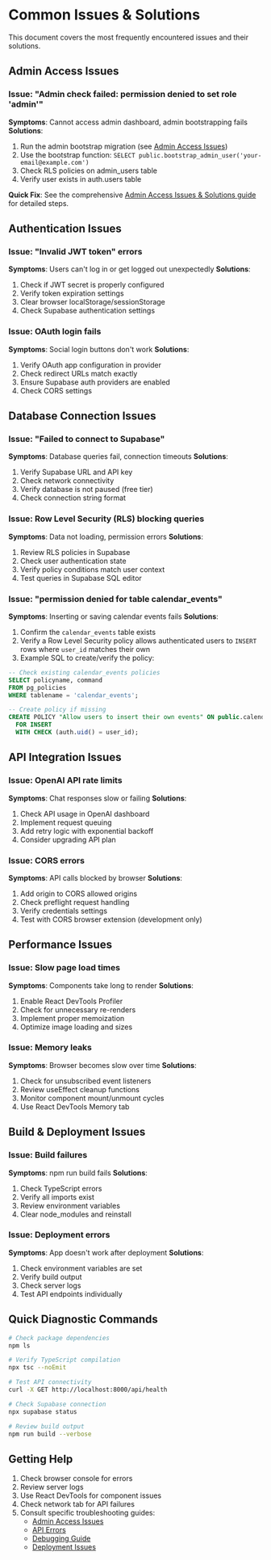 
# Common Issues & Solutions

This document covers the most frequently encountered issues and their solutions.

## Admin Access Issues

### Issue: "Admin check failed: permission denied to set role 'admin'"
**Symptoms**: Cannot access admin dashboard, admin bootstrapping fails
**Solutions**:
1. Run the admin bootstrap migration (see [Admin Access Issues](admin-access-issues.md))
2. Use the bootstrap function: `SELECT public.bootstrap_admin_user('your-email@example.com')`
3. Check RLS policies on admin_users table
4. Verify user exists in auth.users table

**Quick Fix**: See the comprehensive [Admin Access Issues & Solutions guide](admin-access-issues.md) for detailed steps.

## Authentication Issues

### Issue: "Invalid JWT token" errors
**Symptoms**: Users can't log in or get logged out unexpectedly
**Solutions**:
1. Check if JWT secret is properly configured
2. Verify token expiration settings
3. Clear browser localStorage/sessionStorage
4. Check Supabase authentication settings

### Issue: OAuth login fails
**Symptoms**: Social login buttons don't work
**Solutions**:
1. Verify OAuth app configuration in provider
2. Check redirect URLs match exactly
3. Ensure Supabase auth providers are enabled
4. Check CORS settings

## Database Connection Issues

### Issue: "Failed to connect to Supabase"
**Symptoms**: Database queries fail, connection timeouts
**Solutions**:
1. Verify Supabase URL and API key
2. Check network connectivity
3. Verify database is not paused (free tier)
4. Check connection string format

### Issue: Row Level Security (RLS) blocking queries
**Symptoms**: Data not loading, permission errors
**Solutions**:
1. Review RLS policies in Supabase
2. Check user authentication state
3. Verify policy conditions match user context
4. Test queries in Supabase SQL editor

### Issue: "permission denied for table calendar_events"
**Symptoms**: Inserting or saving calendar events fails
**Solutions**:
1. Confirm the `calendar_events` table exists
2. Verify a Row Level Security policy allows authenticated users to `INSERT` rows where `user_id` matches their own
3. Example SQL to create/verify the policy:

```sql
-- Check existing calendar_events policies
SELECT policyname, command
FROM pg_policies
WHERE tablename = 'calendar_events';

-- Create policy if missing
CREATE POLICY "Allow users to insert their own events" ON public.calendar_events
  FOR INSERT
  WITH CHECK (auth.uid() = user_id);
```

## API Integration Issues

### Issue: OpenAI API rate limits
**Symptoms**: Chat responses slow or failing
**Solutions**:
1. Check API usage in OpenAI dashboard
2. Implement request queuing
3. Add retry logic with exponential backoff
4. Consider upgrading API plan

### Issue: CORS errors
**Symptoms**: API calls blocked by browser
**Solutions**:
1. Add origin to CORS allowed origins
2. Check preflight request handling
3. Verify credentials settings
4. Test with CORS browser extension (development only)

## Performance Issues

### Issue: Slow page load times
**Symptoms**: Components take long to render
**Solutions**:
1. Enable React DevTools Profiler
2. Check for unnecessary re-renders
3. Implement proper memoization
4. Optimize image loading and sizes

### Issue: Memory leaks
**Symptoms**: Browser becomes slow over time
**Solutions**:
1. Check for unsubscribed event listeners
2. Review useEffect cleanup functions
3. Monitor component mount/unmount cycles
4. Use React DevTools Memory tab

## Build & Deployment Issues

### Issue: Build failures
**Symptoms**: npm run build fails
**Solutions**:
1. Check TypeScript errors
2. Verify all imports exist
3. Review environment variables
4. Clear node_modules and reinstall

### Issue: Deployment errors
**Symptoms**: App doesn't work after deployment
**Solutions**:
1. Check environment variables are set
2. Verify build output
3. Check server logs
4. Test API endpoints individually

## Quick Diagnostic Commands

```bash
# Check package dependencies
npm ls

# Verify TypeScript compilation
npx tsc --noEmit

# Test API connectivity
curl -X GET http://localhost:8000/api/health

# Check Supabase connection
npx supabase status

# Review build output
npm run build --verbose
```

## Getting Help

1. Check browser console for errors
2. Review server logs
3. Use React DevTools for component issues
4. Check network tab for API failures
5. Consult specific troubleshooting guides:
   - [Admin Access Issues](admin-access-issues.md)
   - [API Errors](api-errors.md)
   - [Debugging Guide](debugging-guide.md)
   - [Deployment Issues](deployment-issues.md)
